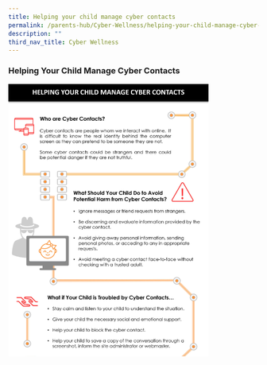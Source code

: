 ```yaml
---
title: Helping your child manage cyber contacts
permalink: /parents-hub/Cyber-Wellness/helping-your-child-manage-cyber-contacts
description: ""
third_nav_title: Cyber Wellness
---
```

### Helping Your Child Manage Cyber Contacts

<img src="/images/cw2.png" 
     style="width:80%">